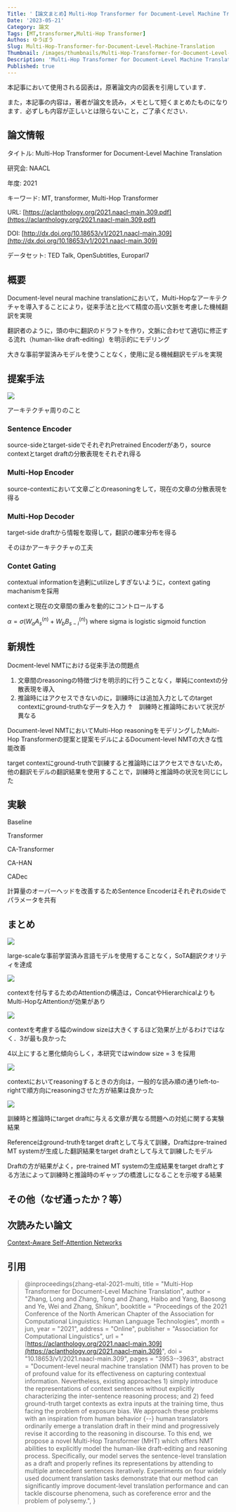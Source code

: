 ```yaml
---
Title: '【論文まとめ】Multi-Hop Transformer for Document-Level Machine Translation'
Date: '2023-05-21'
Category: 論文
Tags: [MT,transformer,Multi-Hop Transformer]
Authos: ゆうぼう
Slug: Multi-Hop-Transformer-for-Document-Level-Machine-Translation
Thumbnail: /images/thumbnails/Multi-Hop-Transformer-for-Document-Level-Machine-Translation.png
Description: 'Multi-Hop Transformer for Document-Level Machine Translationのまとめ'
Published: true
---
```


本記事において使用される図表は，原著論文内の図表を引用しています．

また，本記事の内容は，著者が論文を読み，メモとして短くまとめたものになります．必ずしも内容が正しいとは限らないこと，ご了承ください．

## 論文情報

タイトル: Multi-Hop Transformer for Document-Level Machine Translation

研究会: NAACL

年度: 2021

キーワード: MT, transformer, Multi-Hop Transformer

URL: [https://aclanthology.org/2021.naacl-main.309.pdf](https://aclanthology.org/2021.naacl-main.309.pdf)

DOI: [http://dx.doi.org/10.18653/v1/2021.naacl-main.309](http://dx.doi.org/10.18653/v1/2021.naacl-main.309)

データセット: TED Talk, OpenSubtitles, Europarl7

## 概要

Document-level neural machine translationにおいて，Multi-Hopなアーキテクチャを導入することにより，従来手法と比べて精度の高い文脈を考慮した機械翻訳を実現

翻訳者のように，頭の中に翻訳のドラフトを作り，文脈に合わせて適切に修正する流れ（human-like draft-editing）を明示的にモデリング

大きな事前学習済みモデルを使うことなく，使用に足る機械翻訳モデルを実現

## 提案手法

![](/images/article/Multi-Hop-Transformer-for-Document-Level-Machine-Translation/p7s4t8vi.png)

アーキテクチャ周りのこと

### Sentence Encoder

source-sideとtarget-sideでそれぞれPretrained Encoderがあり，source contextとtarget draftの分散表現をそれぞれ得る

### Multi-Hop Encoder

source-contextにおいて文章ごとのreasoningをして，現在の文章の分散表現を得る

### Multi-Hop Decoder

target-side draftから情報を取得して，翻訳の確率分布を得る



そのほかアーキテクチャの工夫

### Contet Gating

contextual informationを過剰にutilizeしすぎないように，context gating machanismを採用

contextと現在の文章間の重みを動的にコントロールする

$\alpha = \sigma(W_a A_s^{(n)} + W_b B_{s-i}^{(n)})$ where sigma is logistic sigmoid function

## 新規性

Docment-level NMTにおける従来手法の問題点

1. 文章間のreasoningの特徴づけを明示的に行うことなく，単純にcontextの分散表現を導入
2. 推論時にはアクセスできないのに，訓練時には追加入力としてのtarget contextにground-truthなデータを入力
	↑　訓練時と推論時において状況が異なる



Document-level NMTにおいてMulti-Hop reasoningをモデリングしたMulti-Hop Transformerの提案と提案モデルによるDocument-level NMTの大きな性能改善

target contextにground-truthで訓練すると推論時にはアクセスできないため，他の翻訳モデルの翻訳結果を使用することで，訓練時と推論時の状況を同じにした

## 実験

Baseline

Transformer

CA-Transformer

CA-HAN

CADec



計算量のオーバーヘッドを改善するためSentence Encoderはそれぞれのsideでパラメータを共有

## まとめ

![](/images/article/Multi-Hop-Transformer-for-Document-Level-Machine-Translation/am19iape.png)

large-scaleな事前学習済み言語モデルを使用することなく，SoTA翻訳クオリティを達成



![](/images/article/Multi-Hop-Transformer-for-Document-Level-Machine-Translation/z4jm21k3.png)

contextを付与するためのAttentionの構造は，ConcatやHierarchicalよりもMulti-HopなAttentionが効果があり



![](/images/article/Multi-Hop-Transformer-for-Document-Level-Machine-Translation/tito19hb.png)

contextを考慮する幅のwindow sizeは大きくするほど効果が上がるわけではなく．3が最も良かった

4以上にすると悪化傾向らしく，本研究ではwindow size = 3 を採用



![](/images/article/Multi-Hop-Transformer-for-Document-Level-Machine-Translation/pc76zuqn.png)

contextにおいてreasoningするときの方向は，一般的な読み順の通りleft-to-rightで順方向にreasoningさせた方が結果は良かった



![](/images/article/Multi-Hop-Transformer-for-Document-Level-Machine-Translation/bx5z85gj.png)

訓練時と推論時にtarget draftに与える文章が異なる問題への対処に関する実験結果

Referenceはground-truthをtarget draftとして与えて訓練，Draftはpre-trained MT systemが生成した翻訳結果をtarget draftとして与えて訓練したモデル

Draftの方が結果がよく，pre-trained MT systemの生成結果をtarget draftとする方法によって訓練時と推論時のギャップの橋渡しになることを示唆する結果

## その他（なぜ通ったか？等）



## 次読みたい論文

[Context-Aware Self-Attention Networks](/5955ca444629476ebf23e66629a2413f)




## 引用

> @inproceedings{zhang-etal-2021-multi,
> title = "Multi-Hop Transformer for Document-Level Machine Translation",
> author = "Zhang, Long and
> Zhang, Tong and
> Zhang, Haibo and
> Yang, Baosong and
> Ye, Wei and
> Zhang, Shikun",
> booktitle = "Proceedings of the 2021 Conference of the North American Chapter of the Association for Computational Linguistics: Human Language Technologies",
> month = jun,
> year = "2021",
> address = "Online",
> publisher = "Association for Computational Linguistics",
> url = "[https://aclanthology.org/2021.naacl-main.309](https://aclanthology.org/2021.naacl-main.309)",
> doi = "10.18653/v1/2021.naacl-main.309",
> pages = "3953--3963",
> abstract = "Document-level neural machine translation (NMT) has proven to be of profound value for its effectiveness on capturing contextual information. Nevertheless, existing approaches 1) simply introduce the representations of context sentences without explicitly characterizing the inter-sentence reasoning process; and 2) feed ground-truth target contexts as extra inputs at the training time, thus facing the problem of exposure bias. We approach these problems with an inspiration from human behavior {--} human translators ordinarily emerge a translation draft in their mind and progressively revise it according to the reasoning in discourse. To this end, we propose a novel Multi-Hop Transformer (MHT) which offers NMT abilities to explicitly model the human-like draft-editing and reasoning process. Specifically, our model serves the sentence-level translation as a draft and properly refines its representations by attending to multiple antecedent sentences iteratively. Experiments on four widely used document translation tasks demonstrate that our method can significantly improve document-level translation performance and can tackle discourse phenomena, such as coreference error and the problem of polysemy.",
> }
